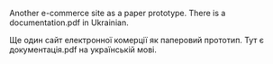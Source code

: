 Another e-commerce site as a paper prototype. There is a documentation.pdf in Ukrainian.

Ще один сайт електронної комерції як паперовий прототип. Тут є документація.pdf на українській мові.
